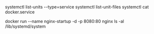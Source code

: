 systemctl list-units --type=service
systemctl list-unit-files
systemctl cat docker.service

docker run --name nginx-startup -d -p 8080:80 nginx
ls -al  /lib/systemd/system